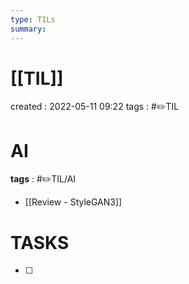 ```yaml
---
type: TILs
summary: 
---
```


# [[TIL]]
created : 2022-05-11 09:22
tags : #✏️TIL

# AI
**tags** : #✏️TIL/AI
- [[Review - StyleGAN3]]

# TASKS
- [ ] 
